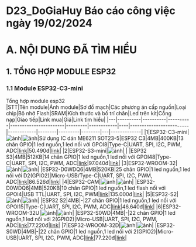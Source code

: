 # D23_DoGiaHuy Báo cáo công việc ngày 19/02/2024

# A. NỘI DUNG ĐÃ TÌM HIỂU

## 1. TỔNG HỢP MODULE ESP32

### 1.1 Module ESP32-C3-mini

Tổng hợp module esp32														
|STT|Tên module|Ảnh module|Sơ đồ mạch|Các phương án cấp nguồn|Loại chip|Bộ nhớ Flash|SRAM|Kích thước và bố trí chân|Led trên kit|Cổng nạp|Giao tiếp|Link mua|Giá|Link tìm hiểu|
|---|----------|----------|----------|-----------------------|---------|------------|----|-------------------------|------------|--------|---------|--------|---|-------------|
|1|ESP32-C3-mini|![ảnh](esp32_c3.png)|![ảnh](so_do_ngly_esp32_c3.jpg)|Sử dụng IC dán ME6211 SOT23-5|ESP32 C3|4MB|400KB|13 chân GPIO|1 led nguồn,1 led nối với GPOI8|Type-C|UART, SPI, I2C, PWM, ADC|[link](https://shopee.vn/Samirob-ESP32-C3-ESP32-S3-ESP32-H2-ESP32-C6-Ban-Ph%C3%A1t-Tri%E1%BB%83n-ESP32-C3-SuperMini-WiFi-Bluetooth-ESP32C3-B%E1%BA%A3ng-M%E1%BB%9F-R%E1%BB%99ng-i.578443443.24400570619?sp_atk=9984aad9-bced-4986-8e1f-d91164d2f634&xptdk=9984aad9-bced-4986-8e1f-d91164d2f634)|50.490đ|[link](https://www.dientudat.com/module-thu-phat-wifi-bluetooth-esp32-c3-mini)|
|2|ESP32-S3-mini|![ảnh](esp32_s3.png)|	|	|ESP32 S3|4MB|512KB|14 chân GPIO|1 led nguồn,1 led nối với GPOI48|Type-C|UART, SPI, I2C, PWM, ADC|[link](https://shopee.vn/Samirob-ESP32-C3-ESP32-S3-ESP32-H2-ESP32-C6-Ban-Ph%C3%A1t-Tri%E1%BB%83n-ESP32-C3-SuperMini-WiFi-Bluetooth-ESP32C3-B%E1%BA%A3ng-M%E1%BB%9F-R%E1%BB%99ng-i.578443443.24400570619?sp_atk=9984aad9-bced-4986-8e1f-d91164d2f634&xptdk=9984aad9-bced-4986-8e1f-d91164d2f634)|97.040đ|[link](https://hshop.vn/kit-phat-trien-wifi-ble5-soc-esp32-s3-super-mini-4mb)|
|3|ESP32-WROOM-32|![ảnh](esp32_wroom_32.png)|![ảnh](so_do_ngly_esp32_wroom_32.jpg)|	|ESP32-D0WDQ6|4MB|520KB|25 chân GPIO|1 led nguồn,1 led nối với D2(GPIO2)|Micro-USB/Type-C|UART, SPI, I2C, PWM, ADC|[link](https://shopee.vn/B%E1%BA%A3ng-m%E1%BA%A1ch-ph%C3%A1t-tri%E1%BB%83n-ESP32-WiFi-Bluetooth-Ultra-Low-Power-Core-ESP-32-ESP-32S-ESP-32-Similar-ESP8266-ch%E1%BA%A5t-l%C6%B0%E1%BB%A3ng-cao-i.578443443.13742226706?sp_atk=eb3a9f73-926b-4712-9b0e-fcdc4c32d55d)|86.526đ|[link](https://banlinhkien.com/kit-wifi-esp32-espwroom32s-p6649289.html)|
|4|ESP32-CAM|![ảnh](esp32_cam.png)|![ảnh](so_do_ngly_esp32_cam.jpg)|	|ESP32-D0WDQ6|4MB|520KB|10 chân GPIO|1 led nguồn,1 led flash nối với GPOI4|USB TTL|UART, SPI, I2C, PWM|[link](https://shopee.vn/Module-ESP32-CAM-ESP32-c%C3%B3-t%C3%ADch-h%E1%BB%A3p-Camera-WiFi-Bluetooth-4.2-i.1234792873.26518335904?sp_atk=e4426964-8d62-4fb8-b585-73ba85adec9d&xptdk=e4426964-8d62-4fb8-b585-73ba85adec9d)|135.000đ|[link](https://mischianti.org/esp32-cam-high-resolution-pinout-and-specs/)|
|5|ESP32-S2|![ảnh](esp32_s2.png)|![ảnh](so_do_ngly_esp32_s2.jpg)|	|ESP32 S2|4MB|-|27 chân GPIO|1 led nguồn,1 led nối với GPOI15|Type-C|UART, SPI, I2C, PWM, ADC|[link](https://shopee.vn/B%E1%BA%A3ng-M%E1%BA%A1Ch-ESP32-S2-Mini-V1.0.0-LOLIN-WIFI-IOT-ESP32-S2FN4R2-ESP32-S2-4MB-FLASH-2MB-PSRAM-MicroPython-Arduino-i.578443443.16380007003?sp_atk=c66504ea-150d-429c-8eb0-0321af64df99&xptdk=c66504ea-150d-429c-8eb0-0321af64df99)|46.640đ|[link](https://www.sudo.is/docs/esphome/boards/esp32s2mini/)|
|6|ESP32-WROOM-32U|![ảnh](esp32_wroom_32u.png)|![ảnh](so_do_ngly_esp32_wroom_32u.png)|	|ESP32-S0WD|4MB|-|22 chân GPIO|1 led nguồn,1 led nối với 2(GPIO2)|Micro-USB|UART, SPI, I2C, PWM, ADC|[link](https://shopee.vn/B%E1%BA%A3ng-M%E1%BA%A1ch-Ph%C3%A1t-Tri%E1%BB%83n-WiFi-Bluetooth-Esp32-L%C3%B5i-K%C3%A9p-ESP-32-ESP-32S-ESP-32-Similar-ESP8266-i.578443443.14161303136?sp_atk=7ff1e370-45a9-4ae1-a6bc-14eb4fa23c5d&xptdk=7ff1e370-45a9-4ae1-a6bc-14eb4fa23c5d)|77.220đ|[link](https://www.espressif.com/sites/default/files/documentation/esp32-wroom-32d_esp32-wroom-32u_datasheet_en.pdf)|
|7|ESP32-WROOM-32D|![ảnh](esp32_wroom_32d.png)|![ảnh](so_do_ngly_esp32_wroom_32u.png)|	|ESP32-S0WD|4MB|-|22 chân GPIO|1 led nguồn,1 led nối với 2(GPIO2)|Micro-USB|UART, SPI, I2C, PWM, ADC|[link](https://shopee.vn/B%E1%BA%A3ng-M%E1%BA%A1ch-Ph%C3%A1t-Tri%E1%BB%83n-WiFi-Bluetooth-Esp32-L%C3%B5i-K%C3%A9p-ESP-32-ESP-32S-ESP-32-Similar-ESP8266-i.578443443.14161303136?sp_atk=7ff1e370-45a9-4ae1-a6bc-14eb4fa23c5d&xptdk=7ff1e370-45a9-4ae1-a6bc-14eb4fa23c5d)|77.220đ|[link](https://www.espressif.com/sites/default/files/documentation/esp32-wroom-32d_esp32-wroom-32u_datasheet_en.pdf)|

